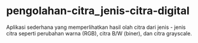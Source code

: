 # pengolahan-citra_jenis-citra-digital
Aplikasi sederhana yang memperlihatkan hasil olah citra dari jenis - jenis citra seperti perubahan warna (RGB), citra B/W (biner), dan citra grayscale.
